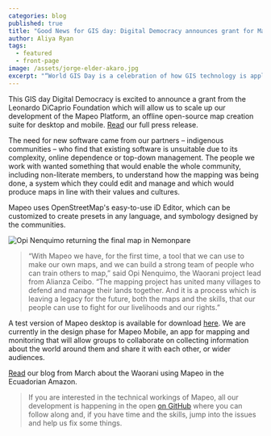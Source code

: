 ```yaml
---
categories: blog
published: true
title: "Good News for GIS day: Digital Democracy announces grant for Mapeo development"
author: Aliya Ryan
tags:
  - featured
  - front-page
image: /assets/jorge-elder-akaro.jpg
excerpt: "“World GIS Day is a celebration of how GIS technology is applied, and today Digital Democracy celebrates with the public launch of Mapeo thanks to this matching-grant from the Leonardo DiCaprio Foundation,” (Emily Jacobi, Digital Democracy Executive Director)."
---
```


This GIS day Digital Democracy is excited to announce a grant from the Leonardo DiCaprio Foundation which will allow us to scale up our development of the Mapeo Platform, an offline open-source map creation suite for desktop and mobile. [Read](/assets/20171115-press-release.pdf/) our full press release.

The need for new software came from our partners – indigenous communities – who find that existing software is unsuitable due to its complexity, online dependence or top-down management. The people we work with wanted something that would enable the whole community, including non-literate members, to understand how the mapping was being done, a system which they could edit and manage and which would produce maps in line with their values and cultures.

Mapeo uses OpenStreetMap's easy-to-use iD Editor, which can be customized to create presets in any language, and symbology designed by the communities.

<div class="full-width">
<img alt="Opi Nenquimo returning the final map in Nemonpare" src="/Opi Nenquimo returning the final map in Nemonpare">
</div>

> “With Mapeo we have, for the first time, a tool that we can use to make our own maps, and we can build a strong team of people who can train others to map,” said Opi Nenquimo, the Waorani project lead from Alianza Ceibo. “The mapping project has united many villages to defend and manage their lands together. And it is a process which is leaving a legacy for the future, both the maps and the skills, that our people can use to fight for our livelihoods and our rights.”

A test version of Mapeo desktop is available for download [here](https://www.digital-democracy.org/mapeo/). We are currently in the design phase for Mapeo Mobile, an app for mapping and monitoring that will allow groups to collaborate on collecting information about the world around them and share it with each other, or wider audiences.

[Read](http://www.digital-democracy.org/blog/update-from-the-ecuadorian-amazon/) our blog from March about the Waorani using Mapeo in the Ecuadorian Amazon.

> If you are interested in the technical workings of Mapeo, all our development is happening in the open [on GitHub](https://github.com/digidem/) where you can follow along and, if you have time and the skills, jump into the issues and help us fix some things.
